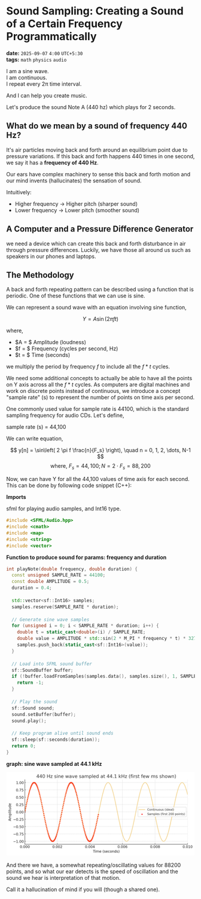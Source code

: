 # Sound Sampling: Creating a Sound of a Certain Frequency Programmatically

**date:** `2025-09-07` `4:00` `UTC+5:30`  
**tags:** `math` `physics` `audio`

I am a sine wave.  
I am continuous.  
I repeat every 2π time interval.

And I can help you create music.

Let's produce the sound Note A (440 hz) which plays for 2 seconds.

## What do we mean by a sound of frequency 440 Hz?

It's air particles moving back and forth around an equilibrium point due to pressure variations. If this back and forth happens 440 times in one second, we say it has a **frequency of 440 Hz**.

Our ears have complex machinery to sense this back and forth motion and our mind invents (hallucinates) the sensation of sound.

Intuitively:  
- Higher frequency -> Higher pitch (sharper sound)
- Lower frequency -> Lower pitch (smoother sound)

## A Computer and a Pressure Difference Generator

we need a device which can create this back and forth disturbance in air through pressure differences. Luckily, we have those all around us such as speakers in our phones and laptops.

## The Methodology

A back and forth repeating pattern can be described using a function that is periodic. One of these functions that we can use is sine.

We can represent a sound wave with an equation involving sine function,

$$Y = A \sin\left(2 \pi f t\right)$$

where,
  - $A = $ Amplitude (loudness)
  - $f = $ Frequency (cycles per second, Hz)
  - $t = $ Time (seconds)

we multiply the period by frequency $f$ to include all the $f * t$ cycles.

We need some additional concepts to actually be able to have all the points on Y axis across all the $f * t$ cycles. As computers are digital machines and work on discrete points instead of continuous, we introduce a concept "sample rate" (s) to represent the number of points on time axis per second.

One commonly used value for sample rate is 44100, which is the standard sampling frequency for audio CDs. Let's define,

sample rate (s) = 44,100

We can write equation, 

$$
y[n] = \sin\left( 2 \pi f \frac{n}{F_s} \right), \quad n = 0, 1, 2, \dots, N-1
$$
$$
\text{where, } F_s = 44,100; N = 2 \cdot F_s = 88,200
$$


Now, we can have Y for all the 44,100 values of time axis for each second. This can be done by following code snippet (C++):

**Imports**

sfml for playing audio samples, and Int16 type.  

```cpp
#include <SFML/Audio.hpp>
#include <cmath>
#include <map>
#include <string>
#include <vector>
```

**Function to produce sound for params: frequency and duration**

```cpp
int playNote(double frequency, double duration) {
  const unsigned SAMPLE_RATE = 44100;
  const double AMPLITUDE = 0.5;
  duration = 0.4;

  std::vector<sf::Int16> samples;
  samples.reserve(SAMPLE_RATE * duration);

  // Generate sine wave samples
  for (unsigned i = 0; i < SAMPLE_RATE * duration; i++) {
    double t = static_cast<double>(i) / SAMPLE_RATE;
    double value = AMPLITUDE * std::sin(2 * M_PI * frequency * t) * 32767;
    samples.push_back(static_cast<sf::Int16>(value));
  }

  // Load into SFML sound buffer
  sf::SoundBuffer buffer;
  if (!buffer.loadFromSamples(samples.data(), samples.size(), 1, SAMPLE_RATE)) {
    return -1;
  }

  // Play the sound
  sf::Sound sound;
  sound.setBuffer(buffer);
  sound.play();

  // Keep program alive until sound ends
  sf::sleep(sf::seconds(duration));
  return 0;
}
```

**graph: sine wave sampled at 44.1 kHz**

![Sine Wave Sampled](/assets/images/sine-wave-sampled)

And there we have, a somewhat repeating/oscillating values for 88200 points, and so what our ear detects is the speed of oscillation and the sound we hear is interpretation of that motion.

Call it a hallucination of mind if you will (though a shared one).